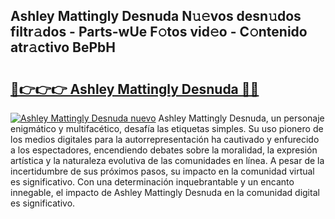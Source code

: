## Ashley Mattingly Desnuda N𝚞𝚎vos desn𝚞dos filtr𝚊dos - Parts-wUe F𝚘tos vid𝚎o - C𝚘ntenido atr𝚊ctivo BePbH

# <h2><a href="http://mb61yzw.tromn.icu/?c=Ashley+Mattingly+Desnuda">🔗👉👉👉 Ashley Mattingly Desnuda 🔗🔗</a></h2>

[![Ashley Mattingly Desnuda nuevo](https://i.imgur.com/pEAQMta.gif)](http://mb61yzw.tromn.icu/?c=Ashley+Mattingly+Desnuda)
Ashley Mattingly Desnuda, un personaje enigmático y multifacético, desafía las etiquetas simples. Su uso pionero de los medios digitales para la autorrepresentación ha cautivado y enfurecido a los espectadores, encendiendo debates sobre la moralidad, la expresión artística y la naturaleza evolutiva de las comunidades en línea. A pesar de la incertidumbre de sus próximos pasos, su impacto en la comunidad virtual es significativo. Con una determinación inquebrantable y un encanto innegable, el impacto de Ashley Mattingly Desnuda en la comunidad digital es significativo.
